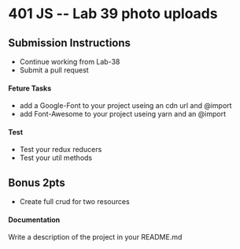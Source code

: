 401 JS --  Lab 39 photo uploads
===

## Submission Instructions
* Continue working from Lab-38
* Submit a pull request

#### Feture Tasks
* add a Google-Font to your project useing an cdn url and @import
* add Font-Awesome to your project useing yarn and an @import

#### Test
* Test your redux reducers
* Test your util methods

## Bonus 2pts
* Create full crud for two resources

####  Documentation  
Write a description of the project in your README.md
